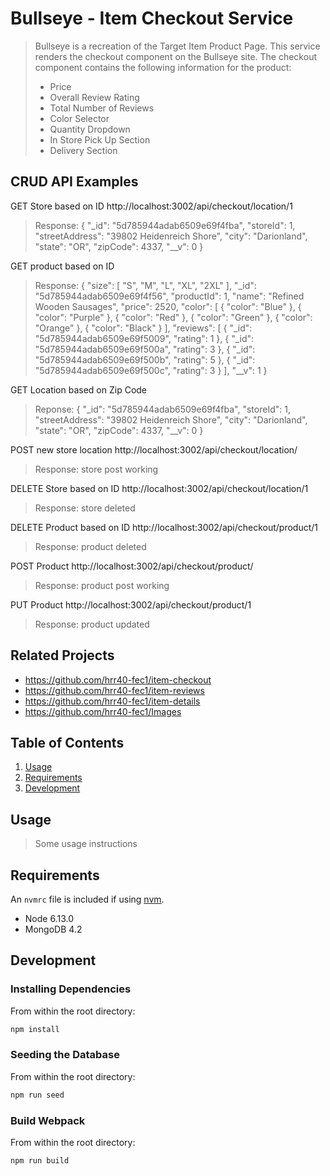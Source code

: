 # Bullseye - Item Checkout Service

> Bullseye is a recreation of the Target Item Product Page.  This service renders the checkout component on the Bullseye site.  The checkout component contains the following information for the product:
>  - Price
>  - Overall Review Rating
>  - Total Number of Reviews
>  - Color Selector
>  - Quantity Dropdown
>  - In Store Pick Up Section
>  - Delivery Section

## CRUD API Examples
 GET Store based on ID
 http://localhost:3002/api/checkout/location/1

> Response:
{
    "_id": "5d785944adab6509e69f4fba",
    "storeId": 1,
    "streetAddress": "39802 Heidenreich Shore",
    "city": "Darionland",
    "state": "OR",
    "zipCode": 4337,
    "__v": 0
> }

 GET product based on ID

> Response:
{
    "size": [
        "S",
        "M",
        "L",
        "XL",
        "2XL"
    ],
    "_id": "5d785944adab6509e69f4f56",
    "productId": 1,
    "name": "Refined Wooden Sausages",
    "price": 2520,
    "color": [
        {
            "color": "Blue"
        },
        {
            "color": "Purple"
        },
        {
            "color": "Red"
        },
        {
            "color": "Green"
        },
        {
            "color": "Orange"
        },
        {
            "color": "Black"
        }
    ],
    "reviews": [
        {
            "_id": "5d785944adab6509e69f5009",
            "rating": 1
        },
        {
            "_id": "5d785944adab6509e69f500a",
            "rating": 3
        },
        {
            "_id": "5d785944adab6509e69f500b",
            "rating": 5
        },
        {
            "_id": "5d785944adab6509e69f500c",
            "rating": 3
        }
    ],
    "__v": 1
> }

GET Location based on Zip Code
> Reponse:
{
    "_id": "5d785944adab6509e69f4fba",
    "storeId": 1,
    "streetAddress": "39802 Heidenreich Shore",
    "city": "Darionland",
    "state": "OR",
    "zipCode": 4337,
    "__v": 0
> }

POST new store location
http://localhost:3002/api/checkout/location/
> Response:
> store post working

DELETE Store based on ID
http://localhost:3002/api/checkout/location/1
> Response:
> store deleted

DELETE Product based on ID
http://localhost:3002/api/checkout/product/1
> Response:
> product deleted

POST Product
http://localhost:3002/api/checkout/product/
> Response:
> product post working

PUT Product
http://localhost:3002/api/checkout/product/1
> Response:
> product updated


## Related Projects

  - https://github.com/hrr40-fec1/item-checkout
  - https://github.com/hrr40-fec1/item-reviews
  - https://github.com/hrr40-fec1/item-details
  - https://github.com/hrr40-fec1/Images

## Table of Contents

1. [Usage](#Usage)
1. [Requirements](#requirements)
1. [Development](#development)

## Usage

> Some usage instructions

## Requirements

An `nvmrc` file is included if using [nvm](https://github.com/creationix/nvm).

- Node 6.13.0
- MongoDB 4.2

## Development

### Installing Dependencies

From within the root directory:

```sh
npm install
```

### Seeding the Database

From within the root directory:

```sh
npm run seed
```

### Build Webpack

From within the root directory:

```sh
npm run build
```

